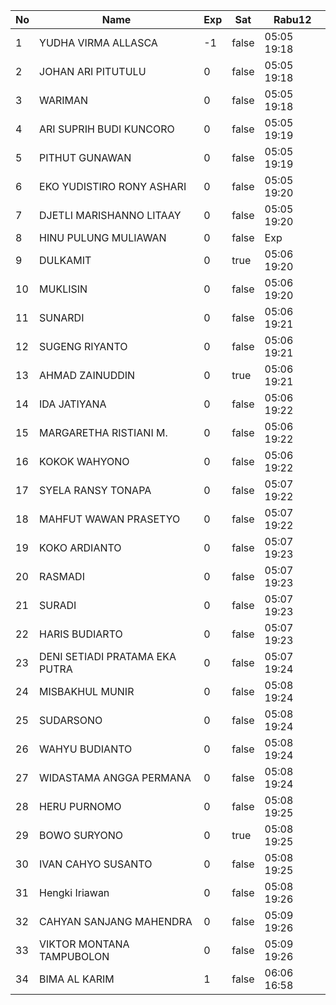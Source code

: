 | No | Name | Exp | Sat | Rabu12 |
|-----|-----|-----|-----|-----|
| 1 | YUDHA VIRMA ALLASCA | -1 | false | 05:05 19:18 |
| 2 | JOHAN ARI PITUTULU | 0 | false | 05:05 19:18 |
| 3 | WARIMAN | 0 | false | 05:05 19:18 |
| 4 | ARI SUPRIH BUDI KUNCORO | 0 | false | 05:05 19:19 |
| 5 | PITHUT GUNAWAN | 0 | false | 05:05 19:19 |
| 6 | EKO YUDISTIRO RONY ASHARI | 0 | false | 05:05 19:20 |
| 7 | DJETLI MARISHANNO LITAAY | 0 | false | 05:05 19:20 |
| 8 | HINU PULUNG MULIAWAN | 0 | false | Exp |
| 9 | DULKAMIT | 0 | true | 05:06 19:20 |
| 10 | MUKLISIN | 0 | false | 05:06 19:20 |
| 11 | SUNARDI | 0 | false | 05:06 19:21 |
| 12 | SUGENG RIYANTO | 0 | false | 05:06 19:21 |
| 13 | AHMAD ZAINUDDIN | 0 | true | 05:06 19:21 |
| 14 | IDA JATIYANA | 0 | false | 05:06 19:22 |
| 15 | MARGARETHA RISTIANI M. | 0 | false | 05:06 19:22 |
| 16 | KOKOK WAHYONO | 0 | false | 05:06 19:22 |
| 17 | SYELA RANSY TONAPA | 0 | false | 05:07 19:22 |
| 18 | MAHFUT WAWAN PRASETYO | 0 | false | 05:07 19:22 |
| 19 | KOKO ARDIANTO | 0 | false | 05:07 19:23 |
| 20 | RASMADI | 0 | false | 05:07 19:23 |
| 21 | SURADI | 0 | false | 05:07 19:23 |
| 22 | HARIS BUDIARTO | 0 | false | 05:07 19:23 |
| 23 | DENI SETIADI PRATAMA EKA PUTRA | 0 | false | 05:07 19:24 |
| 24 | MISBAKHUL MUNIR | 0 | false | 05:08 19:24 |
| 25 | SUDARSONO | 0 | false | 05:08 19:24 |
| 26 | WAHYU BUDIANTO | 0 | false | 05:08 19:24 |
| 27 | WIDASTAMA ANGGA PERMANA | 0 | false | 05:08 19:24 |
| 28 | HERU PURNOMO | 0 | false | 05:08 19:25 |
| 29 | BOWO SURYONO | 0 | true | 05:08 19:25 |
| 30 | IVAN CAHYO SUSANTO | 0 | false | 05:08 19:25 |
| 31 | Hengki Iriawan | 0 | false | 05:08 19:26 |
| 32 | CAHYAN SANJANG MAHENDRA | 0 | false | 05:09 19:26 |
| 33 | VIKTOR MONTANA TAMPUBOLON | 0 | false | 05:09 19:26 |
| 34 | BIMA AL KARIM | 1 | false | 06:06 16:58 |
